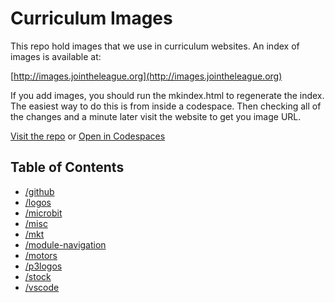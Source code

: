 # Curriculum Images

This repo hold  images that we use in curriculum websites. An index of images is available at:

   [http://images.jointheleague.org](http://images.jointheleague.org)

If you add images, you should run the mkindex.html to regenerate the index. The easiest 
way to do this is from inside a codespace. Then checking all of the changes and a minute later
visit the website to get you image URL. 

[Visit the repo](https://github.com/league-curriculum/images) or <a href="https://codespaces.new/league-curriculum/images" target="_blank" >Open in Codespaces</a>

## Table of Contents 

<!-- start generated content -->

- [/github](/github/README.md)
- [/logos](/logos/README.md)
- [/microbit](/microbit/README.md)
- [/misc](/misc/README.md)
- [/mkt](/mkt/README.md)
- [/module-navigation](/module-navigation/README.md)
- [/motors](/motors/README.md)
- [/p3logos](/p3logos/README.md)
- [/stock](/stock/README.md)
- [/vscode](/vscode/README.md)
